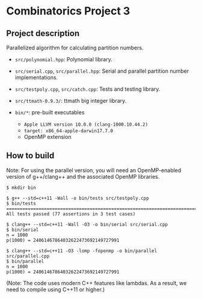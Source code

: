 # Combinatorics Project 3

## Project description

Parallelized algorithm for calculating partition numbers.

- `src/polynomial.hpp`: Polynomial library.
- `src/serial.cpp`, `src/parallel.hpp`: Serial and parallel partition number implementations.
- `src/testpoly.cpp`, `src/catch.cpp`: Tests and testing library.
- `src/ttmath-0.9.3/`: ttmath big integer library.

- `bin/*`: pre-built executables
    -  `Apple LLVM version 10.0.0 (clang-1000.10.44.2)`
    -  `target: x86_64-apple-darwin17.7.0`
    -  OpenMP extension

## How to build

Note: For using the parallel version, you will need an OpenMP-enabled version of g++/clang++ and the associated OpenMP libraries.

```
$ mkdir bin

$ g++ --std=c++11 -Wall -o bin/tests src/testpoly.cpp
$ bin/tests
===============================================================================
All tests passed (77 assertions in 3 test cases)

$ clang++ --std=c++11 -Wall -O3 -o bin/serial src/serial.cpp
$ bin/serial
n = 1000
p(1000) = 24061467864032622473692149727991

$ clang++ --std=c++11 -O3 -lomp -fopenmp -o bin/parallel src/parallel.cpp
$ bin/parallel
n = 1000
p(1000) = 24061467864032622473692149727991
```

(Note: The code uses modern C++ features like lambdas. As a result, we need to compile using C++11 or higher.)
